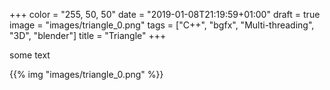 +++
color = "255, 50, 50"
date = "2019-01-08T21:19:59+01:00"
draft = true
image = "images/triangle_0.png"
tags = ["C++", "bgfx", "Multi-threading", "3D", "blender"]
title = "Triangle"
+++

some text

{{% img "images/triangle_0.png" %}}